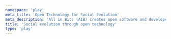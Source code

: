 ```yaml
---
namespace: 'play'
meta_title: 'Open Technology for Social Evolution'
meta_description: 'All in Bits (AIB) creates open software and developer-friendly tools to lower the barrier to entry to blockchain and web3 and facilitate so cial coordination.'
title: 'Social evolution through open technology'
type: 'play'
---
```


